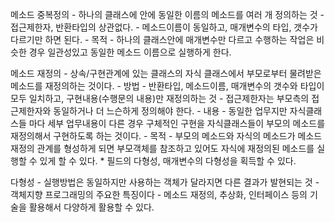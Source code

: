 메소드 중복정의
	- 하나의 클래스에 안에 동일한 이름의 메소드를 여러 개 정의하는 것
	- 접근제한자, 반환타입의 상관없다.
	- 메소드이름이 동일하고, 매개변수의 타입, 갯수가 다르기만 하면 된다.
	- 목적
		- 하나의 클래스안에 매개변수만 다르고 수행하는 작업은 
		  비슷한 경우 일관성있고 동일한 메소드 이름으로 실행하게 한다.

메소드 재정의
	- 상속/구현관계에 있는 클래스의 자식 클래스에서 부모로부터 물려받은
	  메소드를 재정의하는 것이다.
	- 방법
		- 반환타입, 메소드이름, 매개변수의 갯수와 타입이 모두 일치하고,
		  구현내용(수행문의 내용)만 재정의하는 것
		- 접근제한자는 부모측의 접근제한자와 동일하거나 더 느슨하게 
		  정의해야 한다.
	- 내용
		- 동일한 업무지만 자식클래스들 마다 세부 업무내용이 다른 경우
		  구체적인 구현을 자식클래스들이 부모의 메소드를 재정의해서
		  구현하도록 하는 것이다.
	- 목적
		- 부모의 메소드와 자식의 메소드가 메소드 재정의 관계를 형성하게
		  되면 부모객체를 참조하고 있어도 자식에 재정의된 메소드를
		  실행할 수 있게 할 수 있다.
		  * 필드의 다형성, 매개변수의 다형성을 획득할 수 있다.

다형성
	- 실행방법은 동일하지만 사용하는 객체가 달라지면 
          다른 결과가 발현되는 것
	- 객체지향 프로그래밍의 주요한 특징이다
	- 메소드 재정의, 추상화, 인터페이스 등의 기술을 활용해서 다양하게
	  활용할 수 있다.
